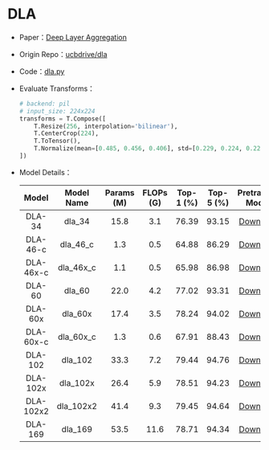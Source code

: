 # DLA
* Paper：[Deep Layer Aggregation](https://arxiv.org/abs/1707.06484)
* Origin Repo：[ucbdrive/dla](https://github.com/ucbdrive/dla)
* Code：[dla.py](../../../ppim/models/dla.py)
* Evaluate Transforms：

    ```python
    # backend: pil
    # input_size: 224x224
    transforms = T.Compose([
        T.Resize(256, interpolation='bilinear'),
        T.CenterCrop(224),
        T.ToTensor(),
        T.Normalize(mean=[0.485, 0.456, 0.406], std=[0.229, 0.224, 0.225])
    ])
    ```

* Model Details：

    |         Model         |       Model Name      | Params (M) | FLOPs (G) | Top-1 (%) | Top-5 (%) |   Pretrained Model    |
    |:---------------------:|:---------------------:|:----------:|:---------:|:---------:|:---------:|:---------------------:|
    | DLA-34                | dla_34                | 15.8       | 3.1       | 76.39     |   93.15   | [Download][dla_34]    |
    | DLA-46-c              | dla_46_c              | 1.3        | 0.5       | 64.88     |   86.29   | [Download][dla_46_c]  |
    | DLA-46x-c             | dla_46x_c             | 1.1        | 0.5       | 65.98     |   86.98   | [Download][dla_46x_c] |
    | DLA-60                | dla_60                | 22.0       | 4.2       | 77.02     |   93.31   | [Download][dla_60]    |
    | DLA-60x               | dla_60x               | 17.4       | 3.5       | 78.24     |   94.02   | [Download][dla_60x]   |
    | DLA-60x-c             | dla_60x_c             | 1.3        | 0.6       | 67.91     |   88.43   | [Download][dla_60x_c] |
    | DLA-102               | dla_102               | 33.3       | 7.2       | 79.44     |   94.76   | [Download][dla_102]   |
    | DLA-102x              | dla_102x              | 26.4       | 5.9       | 78.51     |   94.23   | [Download][dla_102x]  |
    | DLA-102x2             | dla_102x2             | 41.4       | 9.3       | 79.45     |   94.64   | [Download][dla_102x2] |
    | DLA-169               | dla_169               | 53.5       | 11.6      | 78.71     |   94.34   | [Download][dla_169]   |


[dla_34]:https://bj.bcebos.com/v1/ai-studio-online/a4e08c790f0247c8ab44cfa9ec6264720a3fab64b51d4ee88d0e7d3511e6348a?responseContentDisposition=attachment%3B%20filename%3Ddla34%2Btricks.pdparams
[dla_46_c]:https://bj.bcebos.com/v1/ai-studio-online/245e16ae6b284b368798a6f8e3cf068e55eea96e22724ec5bff8d146c64da990?responseContentDisposition=attachment%3B%20filename%3Ddla46_c.pdparams
[dla_46x_c]:https://bj.bcebos.com/v1/ai-studio-online/b295201d245247fb8cd601b60919cabf5df51a8997d04380bd07eac71e4152dd?responseContentDisposition=attachment%3B%20filename%3Ddla46x_c.pdparams
[dla_60]:https://bj.bcebos.com/v1/ai-studio-online/e545d431a9f84bb4aecd2c75e34e6169503be2d2e8d246cb9cff393559409f7b?responseContentDisposition=attachment%3B%20filename%3Ddla60.pdparams
[dla_60x]:https://bj.bcebos.com/v1/ai-studio-online/a07ea1cec75a460ebf6dcace4ab0c8c28e923af88dd74573baaaa6db8738168d?responseContentDisposition=attachment%3B%20filename%3Ddla60x.pdparams
[dla_60x_c]:https://bj.bcebos.com/v1/ai-studio-online/0c15f589fa524d1dbe753afe2619f2fe33773c0ca6db4966a3ab8f755fca3c98?responseContentDisposition=attachment%3B%20filename%3Ddla60x_c.pdparams
[dla_102]:https://bj.bcebos.com/v1/ai-studio-online/288ca91946d04df891750eed67b3070ec38a29e9a7b24eff90c0e397d3b82c7f?responseContentDisposition=attachment%3B%20filename%3Ddla102%2Btricks.pdparams
[dla_102x]:https://bj.bcebos.com/v1/ai-studio-online/0653e6aae7594e2a8de94728f6656c375557f7960a8949a1926eb017e978c477?responseContentDisposition=attachment%3B%20filename%3Ddla102x.pdparams
[dla_102x2]:https://bj.bcebos.com/v1/ai-studio-online/80cd37d877974ad18d1ccefdae2a5c2cce1cba2831544deeaea1fa672343cc17?responseContentDisposition=attachment%3B%20filename%3Ddla102x2.pdparams
[dla_169]:https://bj.bcebos.com/v1/ai-studio-online/f299fab9020344d4aee7ccf3a79e98858494e0536bca4703a5f5152747395cca?responseContentDisposition=attachment%3B%20filename%3Ddla169.pdparams
